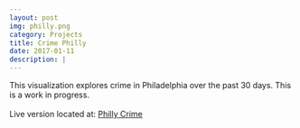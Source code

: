 ```yaml
---
layout: post
img: philly.png
category: Projects
title: Crime Philly
date: 2017-01-11
description: |
---
```

This visualization explores crime in Philadelphia over the past 30 days. This is a work in progress.
<br>
<br>
Live version located at: <a href="http://www.patrick-leonard.com/phillycrime">Philly Crime</a>
